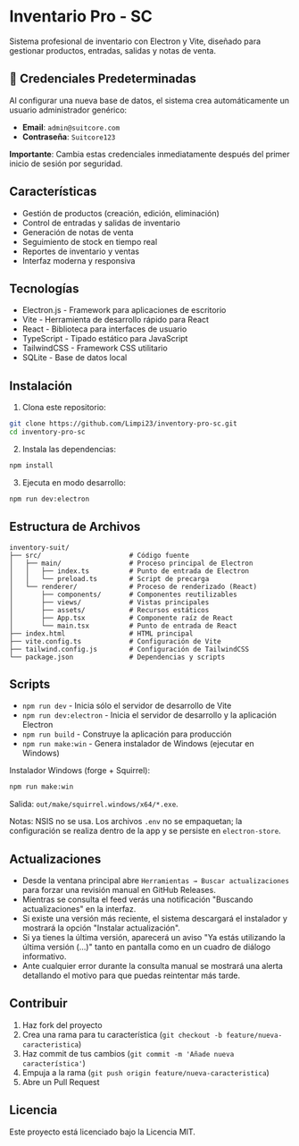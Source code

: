 # Inventario Pro - SC

Sistema profesional de inventario con Electron y Vite, diseñado para gestionar productos, entradas, salidas y notas de venta.

## 🔐 Credenciales Predeterminadas

Al configurar una nueva base de datos, el sistema crea automáticamente un usuario administrador genérico:

- **Email**: `admin@suitcore.com`
- **Contraseña**: `Suitcore123`

**Importante**: Cambia estas credenciales inmediatamente después del primer inicio de sesión por seguridad.

## Características

- Gestión de productos (creación, edición, eliminación)
- Control de entradas y salidas de inventario
- Generación de notas de venta
- Seguimiento de stock en tiempo real
- Reportes de inventario y ventas
- Interfaz moderna y responsiva

## Tecnologías

- Electron.js - Framework para aplicaciones de escritorio
- Vite - Herramienta de desarrollo rápido para React
- React - Biblioteca para interfaces de usuario
- TypeScript - Tipado estático para JavaScript
- TailwindCSS - Framework CSS utilitario
- SQLite - Base de datos local

## Instalación

1. Clona este repositorio:
```bash
git clone https://github.com/Limpi23/inventory-pro-sc.git
cd inventory-pro-sc
```

2. Instala las dependencias:
```bash
npm install
```

3. Ejecuta en modo desarrollo:
```bash
npm run dev:electron
```

## Estructura de Archivos

```
inventory-suit/
├── src/                      # Código fuente
│   ├── main/                 # Proceso principal de Electron
│   │   ├── index.ts          # Punto de entrada de Electron
│   │   └── preload.ts        # Script de precarga
│   └── renderer/             # Proceso de renderizado (React)
│       ├── components/       # Componentes reutilizables
│       ├── views/            # Vistas principales
│       ├── assets/           # Recursos estáticos
│       ├── App.tsx           # Componente raíz de React
│       └── main.tsx          # Punto de entrada de React
├── index.html                # HTML principal
├── vite.config.ts            # Configuración de Vite
├── tailwind.config.js        # Configuración de TailwindCSS
└── package.json              # Dependencias y scripts
```

## Scripts

- `npm run dev` - Inicia sólo el servidor de desarrollo de Vite
- `npm run dev:electron` - Inicia el servidor de desarrollo y la aplicación Electron
- `npm run build` - Construye la aplicación para producción
- `npm run make:win` - Genera instalador de Windows (ejecutar en Windows)

Instalador Windows (forge + Squirrel):
```bash
npm run make:win
```
Salida: `out/make/squirrel.windows/x64/*.exe`.

Notas: NSIS no se usa. Los archivos `.env` no se empaquetan; la configuración se realiza dentro de la app y se persiste en `electron-store`.

## Actualizaciones

- Desde la ventana principal abre `Herramientas → Buscar actualizaciones` para forzar una revisión manual en GitHub Releases.
- Mientras se consulta el feed verás una notificación "Buscando actualizaciones" en la interfaz.
- Si existe una versión más reciente, el sistema descargará el instalador y mostrará la opción "Instalar actualización".
- Si ya tienes la última versión, aparecerá un aviso "Ya estás utilizando la última versión (...)" tanto en pantalla como en un cuadro de diálogo informativo.
- Ante cualquier error durante la consulta manual se mostrará una alerta detallando el motivo para que puedas reintentar más tarde.

## Contribuir

1. Haz fork del proyecto
2. Crea una rama para tu característica (`git checkout -b feature/nueva-caracteristica`)
3. Haz commit de tus cambios (`git commit -m 'Añade nueva característica'`)
4. Empuja a la rama (`git push origin feature/nueva-caracteristica`)
5. Abre un Pull Request

## Licencia

Este proyecto está licenciado bajo la Licencia MIT. 